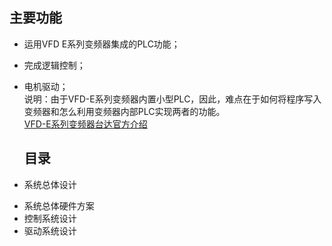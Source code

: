 ## 主要功能
* 运用VFD E系列变频器集成的PLC功能；
* 完成逻辑控制；
* 电机驱动；<br>
  说明：由于VFD-E系列变频器内置小型PLC，因此，难点在于如何将程序写入变频器和怎么利用变频器内部PLC实现两者的功能。<br>
[VFD-E系列变频器台达官方介绍](http://www.deltagreentech.com.cn/productlv4-571-164.html/)<br>
    
  ## 目录
- 系统总体设计
* 系统总体硬件方案
* 控制系统设计
* 驱动系统设计
